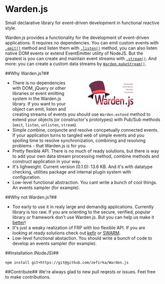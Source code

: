 Warden.js
=========

Small declarative library for event-driven development in functional reactive style.

Warden.js provides a functionality for the development of event-driven applications. It requires no dependencies. You can emit custom events with [`.emit()`](#emit) method and listen them with [`.listen()`](#listen) method, you can also listen native DOM events or extend EventEmitter utility of NodeJS. But the greatest is you can create and maintain event streams with [`.stream()`](#stream). And more: you can create a custom data streams by [`Wardem.makeStream()`](#makeStream).

##Why Warden.js?##

<img src="./src/warden.png" align="right" width="301px" style='z-index: 32323; position: relative;'/>

 - There is no dependencies with DOM, jQuery or other libraries or event emitting system in the Warden.js library. If you want to your object can emit, listen and creating streams of events you should use <code>Warden.extend</code> method to extend your objects (or constructor's prototypes) with Pub/Sub methods (`emit`, `listen`, `unlisten`, `stream`).
 - Simple combine, conjuncte and resolve concpetually connected events. If your application turns to tangled web of simple events and you spoiling time to resolve synchronization, combining and resolving problems - that Warden.js is for you.
 - Pretty flexible API. There is no much of ready solutions, but there is way to add your own data stream processing method, combine methods and construct application in your way.
 - It's lighweight. Current version (0.1.0): 13.6 KB. And it's with datatype checking, utilities package and internal plugin system with configuration.
 - Low-level functional abstraction. You cant write a bunch of cool things. An events sampler (for example).
 
##Why not Warden.js?##
 
  - Too early to use it in realy large and demandig applications. Currently library is too raw. If you are orienting to the secure, verified, popular library or framework don't use Warden.js. But you can help us make it [better](https://github.com/zefirka/Warden.js/issues)!
  - It's just a weaky realization of FRP with too flexible API. If you are looking at ready solutions check out [kefir](https://github.com/pozadi/kefir) or [SWARM](https://github.com/gritzko/swarm).
  - Low-level functional abstaction. You should write a bunch of code to develop an events sampler (for example).
  
##Installation (NodeJS)##

    npm install git+https://git@github.com/zefirka/Warden.js
  
##Contribute##
We're always glad to new pull reqests or issues. Feel free to make contributions.